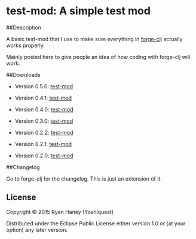 # test-mod: A simple test mod

##Description

A basic test-mod that I use to make sure everything in [forge-clj](https://github.com/yoshiquest/forge-clj "forge-clj") actually works properly.

Mainly posted here to give people an idea of how coding with forge-clj will work.

##Downloads

- Version 0.5.0: [test-mod](http://bit.ly/1GREeYc "test-mod Version 0.5.0")

- Version 0.4.1: [test-mod](http://bit.ly/1YgDrUN "test-mod Version 0.4.1")

- Version 0.4.0: [test-mod](http://bit.ly/1GREpCR "test-mod Version 0.4.0")

- Version 0.3.0: [test-mod](http://bit.ly/1hUo3x0 "test-mod Version 0.3.0")

- Version 0.2.2: [test-mod](http://bit.ly/1VOF3C9 "test-mod Version 0.2.2")

- Version 0.2.1: [test-mod](http://bit.ly/1je15CK "test-mod Version 0.2.1")

- Version 0.2.0: [test-mod](http://bit.ly/1hrm1nS "test-mod Version 0.2.0")

##Changelog

Go to forge-clj for the changelog. This is just an extension of it.

## License

Copyright © 2015 Ryan Haney (Yoshiquest)

Distributed under the Eclipse Public License either version 1.0 or (at
your option) any later version.
